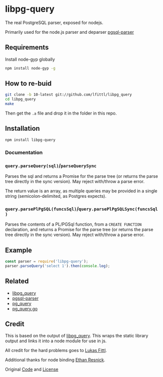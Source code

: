 # libpg-query

The real PostgreSQL parser, exposed for nodejs.

Primarily used for the node.js parser and deparser [pgsql-parser](https://github.com/pyramation/pgsql-parser)

## Requirements

Install node-gyp globally

```sh
npm install node-gyp -g
```

## How to re-buid 

```sh
git clone -b 10-latest git://github.com/lfittl/libpg_query
cd libpg_query
make
```

Then get the `.a` file and drop it in the folder in this repo.

## Installation

```sh
npm install libpg-query
```

### Documentation

### `query.parseQuery(sql)`/`parseQuerySync`

Parses the sql and returns a Promise for the parse tree (or returns the parse tree directly in the sync version). May reject with/throw a parse error.

The return value is an array, as multiple queries may be provided in a single string (semicolon-delimited, as Postgres expects).

### `query.parsePlPgSQL(funcsSql)`/`query.parsePlPgSQLSync(funcsSql)`

Parses the contents of a PL/PGSql function, from a `CREATE FUNCTION` declaration, and returns a Promise for the parse tree (or returns the parse tree directly in the sync version). May reject with/throw a parse error.

## Example

```js
const parser = require('libpg-query');
parser.parseQuery('select 1').then(console.log);
```

## Related

* [libpg_query](https://github.com/pganalyze/libpg_query)
* [pgsql-parser](https://github.com/pyramation/pgsql-parser)
* [pg_query](https://github.com/lfittl/pg_query)
* [pg_query.go](https://github.com/lfittl/pg_query.go)

## Credit

This is based on the output of [libpg_query](https://github.com/pganalyze/libpg_query). This wraps the static library output and links it into a node module for use in js.

All credit for the hard problems goes to [Lukas Fittl](https://github.com/lfittl).

Additional thanks for node binding [Ethan Resnick](github.com/ethanresnick).

Original [Code](https://github.com/zhm/node-pg-query-native) and [License](https://github.com/zhm/node-pg-query-native/blob/master/LICENSE.md)
